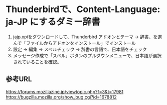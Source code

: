 # Thunderbirdで、Content-Language: ja-JP にするダミー辞書
1. jajp.xpiをダウンロードして、Thunderbird アドオンとテーマ → 辞書、を選んで「ファイルからアドオンをインストール」でインストール
2. 設定 → 編集 → スペルチェック → 辞書の言語で、日本語をチェック
3. メッセージ作成で「スペル」ボタンのプルダウンメニューで、日本語が選択されていることを確認。

## 参考URL
https://forums.mozillazine.jp/viewtopic.php?f=3&t=17981  
https://bugzilla.mozilla.org/show_bug.cgi?id=1678812
